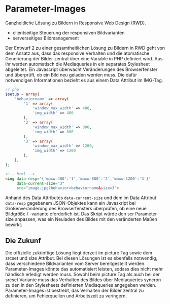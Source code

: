 Parameter-Images
================

Ganzheitliche Lösung zu Bildern in Responsive Web Design (RWD).

- clientseitige Steuerung der responsiven Bildvarianten
- serverseitiges Bildmanagement

Der Entwurf 2 zu einer gesamtheitlichen Lösung zu Bildern in RWD geht von dem Ansatz aus, dass das responsive Verhalten und die atomatische Generierung der Bilder zentral über eine Variable in PHP definiert wird. Aus ihr werden automatisch die Mediaqueries in ein separates Stylesheet abgeleitet. Ein Javascript überwacht Veränderungen des Browserfenster und überprüft, ob ein Bild neu geladen werden muss. Die dafür notwendigen Informationen bezieht es aus einem Data Attribut im IMG-Tag.

```php
// php
$setup = array(
	'behaviorname' => array(
		'1' => array(
			'window_max_width' => 400,
			'img_width' => 400
		),
		'2' => array(
			'window_max_width' => 800,
			'img_width' => 800
		),
		'3' => array(
			'window_max_width' => 1200,
			'img_width' => 1200
		),
	),
);
```

```html
<!-- html -->
<img data-resp="{'maxw-400':'1','maxw-800':'2','maxw-1200':'3'}" 
	 data-current-size="3" 
	 src="image.jpg?behavior=behaviorname&size=3">
```

Anhand des Data Attributes ```data-current-size``` und dem im Data Attribut ```data-resp``` gegebenem JSON-Objektes kann ein Javaskript bei Größenveränderung des Browserfensters überprüfen, ob eine neue Bildgröße / -variante eforderlich ist. Das Skript würde den scr Parameter size anpassen, was ein Neuladen des Bildes mit den veränderten Maßen bewirkt.

Die Zukunf
----------------
Die offizielle zukünftige Lösung liegt derzeit im picture Tag sowie dem srcset und size Attribut. Bei diesen Lösungen ist es ebenfalls notwendig, dass verschiedene Bildvarianten vom Server bereitgestellt werden. Parameter-Images könnte das automatisiert leisten, sodass dies nicht mehr händisch erledigt werden muss. Sowohl beim picture Tag als auch bei der srcset Variante muss das Verhalten des Bildes über Mediaqueries syncron zu den in den Stylesheets definierten Mediaqueries angegeben werden. Parameter-Images ist bestrebt, das Verhalten der Bilder zentral zu definieren, um Fehlerquellen und Arbeitszeit zu veringern.
